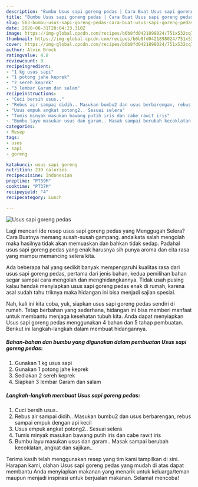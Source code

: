 ```yaml
---
description: "Bumbu Usus sapi goreng pedas | Cara Buat Usus sapi goreng pedas Yang Paling Enak"
title: "Bumbu Usus sapi goreng pedas | Cara Buat Usus sapi goreng pedas Yang Paling Enak"
slug: 563-bumbu-usus-sapi-goreng-pedas-cara-buat-usus-sapi-goreng-pedas-yang-paling-enak
date: 2020-08-31T20:04:23.310Z
image: https://img-global.cpcdn.com/recipes/b6b8fd0421898024/751x532cq70/usus-sapi-goreng-pedas-foto-resep-utama.jpg
thumbnail: https://img-global.cpcdn.com/recipes/b6b8fd0421898024/751x532cq70/usus-sapi-goreng-pedas-foto-resep-utama.jpg
cover: https://img-global.cpcdn.com/recipes/b6b8fd0421898024/751x532cq70/usus-sapi-goreng-pedas-foto-resep-utama.jpg
author: Alvin Brock
ratingvalue: 4.8
reviewcount: 8
recipeingredient:
- "1 kg usus sapi"
- "1 potong jahe keprek"
- "2 sereh keprek"
- "3 lembar Garam dan salam"
recipeinstructions:
- "Cuci bersih usus.."
- "Rebus air sampai didih.. Masukan bumbu2 dan usus berbarengan, rebus sampai empuk dengan api kecil"
- "Usus empuk angkat potong2.. Sesuai selera"
- "Tumis minyak masukan bawang putih iris dan cabe rawit iris"
- "Bumbu layu masukan usus dan garam.. Masak sampai berubah kecoklatan, angkat dan sajikan.."
categories:
- Resep
tags:
- usus
- sapi
- goreng

katakunci: usus sapi goreng 
nutrition: 239 calories
recipecuisine: Indonesian
preptime: "PT39M"
cooktime: "PT37M"
recipeyield: "4"
recipecategory: Lunch

---
```



![Usus sapi goreng pedas](https://img-global.cpcdn.com/recipes/b6b8fd0421898024/751x532cq70/usus-sapi-goreng-pedas-foto-resep-utama.jpg)

Lagi mencari ide resep usus sapi goreng pedas yang Menggugah Selera? Cara Buatnya memang susah-susah gampang. andaikata salah mengolah maka hasilnya tidak akan memuaskan dan bahkan tidak sedap. Padahal usus sapi goreng pedas yang enak harusnya sih punya aroma dan cita rasa yang mampu memancing selera kita.



Ada beberapa hal yang sedikit banyak mempengaruhi kualitas rasa dari usus sapi goreng pedas, pertama dari jenis bahan, kedua pemilihan bahan segar sampai cara mengolah dan menghidangkannya. Tidak usah pusing kalau hendak menyiapkan usus sapi goreng pedas enak di rumah, karena asal sudah tahu triknya maka hidangan ini bisa menjadi sajian spesial.


Nah, kali ini kita coba, yuk, siapkan usus sapi goreng pedas sendiri di rumah. Tetap berbahan yang sederhana, hidangan ini bisa memberi manfaat untuk membantu menjaga kesehatan tubuh kita. Anda dapat menyiapkan Usus sapi goreng pedas menggunakan 4 bahan dan 5 tahap pembuatan. Berikut ini langkah-langkah dalam membuat hidangannya.

<!--inarticleads1-->

##### Bahan-bahan dan bumbu yang digunakan dalam pembuatan Usus sapi goreng pedas:

1. Gunakan 1 kg usus sapi
1. Gunakan 1 potong jahe keprek
1. Sediakan 2 sereh keprek
1. Siapkan 3 lembar Garam dan salam




<!--inarticleads2-->

##### Langkah-langkah membuat Usus sapi goreng pedas:

1. Cuci bersih usus..
1. Rebus air sampai didih.. Masukan bumbu2 dan usus berbarengan, rebus sampai empuk dengan api kecil
1. Usus empuk angkat potong2.. Sesuai selera
1. Tumis minyak masukan bawang putih iris dan cabe rawit iris
1. Bumbu layu masukan usus dan garam.. Masak sampai berubah kecoklatan, angkat dan sajikan..




Terima kasih telah menggunakan resep yang tim kami tampilkan di sini. Harapan kami, olahan Usus sapi goreng pedas yang mudah di atas dapat membantu Anda menyiapkan makanan yang menarik untuk keluarga/teman maupun menjadi inspirasi untuk berjualan makanan. Selamat mencoba!
